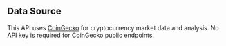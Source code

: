 ## Data Source
 
This API uses [CoinGecko](https://www.coingecko.com/en/api) for cryptocurrency market data and analysis. No API key is required for CoinGecko public endpoints. 
